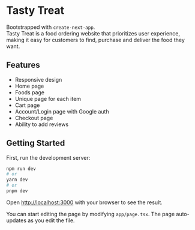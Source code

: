 # Tasty Treat

Bootstrapped with ```create-next-app```.\
Tasty Treat is a food ordering website that prioritizes user experience, making it easy for customers to find, purchase and deliver the food they want.

## Features
- Responsive design
- Home page
- Foods page
- Unique page for each item
- Cart page
- Account/Login page with Google auth
- Checkout page
- Ability to add reviews

## Getting Started

First, run the development server:

```bash
npm run dev
# or
yarn dev
# or
pnpm dev
```

Open [http://localhost:3000](http://localhost:3000) with your browser to see the result.

You can start editing the page by modifying `app/page.tsx`. The page auto-updates as you edit the file.
